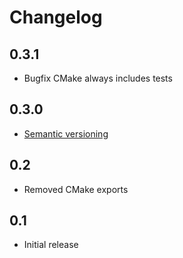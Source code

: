 # Changelog

## 0.3.1
- Bugfix CMake always includes tests

## 0.3.0
- [Semantic versioning](https://semver.org)

## 0.2
- Removed CMake exports

## 0.1
- Initial release